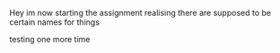 Hey im now starting the assignment realising there are supposed to be certain names for things

testing one more time
